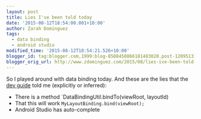 ```yaml
---
layout: post
title: Lies I've been told today
date: '2015-08-12T18:54:00.001+10:00'
author: Zarah Dominguez
tags:
  - data binding
  - android studio
modified_time: '2015-08-12T18:54:21.526+10:00'
blogger_id: tag:blogger.com,1999:blog-8588450866181483028.post-1209513199788919474
blogger_orig_url: http://www.zdominguez.com/2015/08/lies-ive-been-told-today.html
---
```


So I played around with data binding today. And these are the lies that the [dev guide]("https://developer.android.com/tools/data-binding/guide.html) told me (explicitly or inferred):
- There is a method `DataBindingUtil.bindTo(viewRoot, layoutId)
- That this will work `MyLayoutBinding.bind(viewRoot);`
- Android Studio has auto-complete
